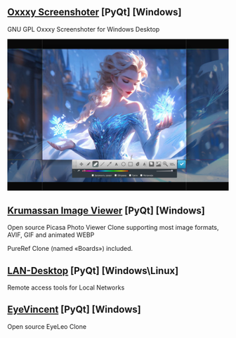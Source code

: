 
## [Oxxxy Screenshoter](https://github.com/sergkrumas/oxxxy) [PyQt] [Windows]
GNU GPL Oxxxy Screenshoter for Windows Desktop

![](https://github.com/sergkrumas/oxxxy/blob/master/docs/screenshot.png)

## [Krumassan Image Viewer](https://github.com/sergkrumas/image_viewer) [PyQt] [Windows]
Open source Picasa Photo Viewer Clone supporting most image formats, AVIF, GIF and animated WEBP

PureRef Clone (named «Boards») included.

## [LAN-Desktop](https://github.com/sergkrumas/lan_desktop) [PyQt] [Windows\Linux]
Remote access tools for Local Networks

## [EyeVincent](https://github.com/sergkrumas/eye_vincent) [PyQt] [Windows]
Open source EyeLeo Clone

